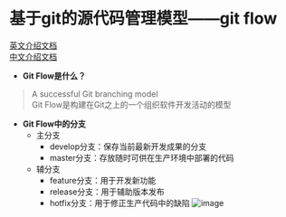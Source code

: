 # 基于git的源代码管理模型——git flow

[英文介绍文档](http://nvie.com/posts/a-successful-git-branching-model/)   
[中文介绍文档](http://www.ituring.com.cn/article/56870)
- **Git Flow是什么？**

> A successful Git branching model   
  Git Flow是构建在Git之上的一个组织软件开发活动的模型
  
- **Git Flow中的分支**
    - 主分支
        - develop分支：保存当前最新开发成果的分支
        - master分支：存放随时可供在生产环境中部署的代码
    - 辅分支
        - feature分支：用于开发新功能
        - release分支：用于辅助版本发布
        - hotfix分支：用于修正生产代码中的缺陷
![image](http://nvie.com/img/git-model@2x.png)

